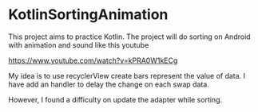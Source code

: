 # KotlinSortingAnimation

This project aims to practice Kotlin. The project will do sorting on Android with animation and sound like this youtube 

https://www.youtube.com/watch?v=kPRA0W1kECg

My idea is to use recyclerView create bars represent the value of data. I have add an handler to delay the change on each swap data.

However, I found a difficulty on update the adapter while sorting.
